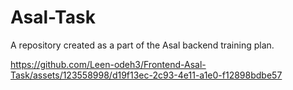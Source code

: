 # Asal-Task
A repository created as a part of the Asal backend training plan.


https://github.com/Leen-odeh3/Frontend-Asal-Task/assets/123558998/d19f13ec-2c93-4e11-a1e0-f12898bdbe57

